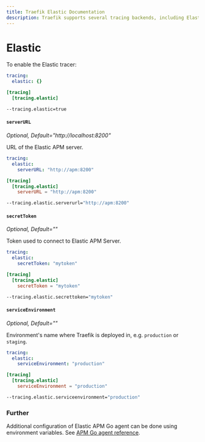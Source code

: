 ```yaml
---
title: Traefik Elastic Documentation
description: Traefik supports several tracing backends, including Elastic. Learn how to implement it for observability in Traefik Proxy. Read the technical documentation.
---
```


# Elastic

To enable the Elastic tracer:

```yaml tab="File (YAML)"
tracing:
  elastic: {}
```

```toml tab="File (TOML)"
[tracing]
  [tracing.elastic]
```

```bash tab="CLI"
--tracing.elastic=true
```

#### `serverURL`

_Optional, Default="http://localhost:8200"_

URL of the Elastic APM server.

```yaml tab="File (YAML)"
tracing:
  elastic:
    serverURL: "http://apm:8200"
```

```toml tab="File (TOML)"
[tracing]
  [tracing.elastic]
    serverURL = "http://apm:8200"
```

```bash tab="CLI"
--tracing.elastic.serverurl="http://apm:8200"
```

#### `secretToken`

_Optional, Default=""_

Token used to connect to Elastic APM Server.

```yaml tab="File (YAML)"
tracing:
  elastic:
    secretToken: "mytoken"
```

```toml tab="File (TOML)"
[tracing]
  [tracing.elastic]
    secretToken = "mytoken"
```

```bash tab="CLI"
--tracing.elastic.secrettoken="mytoken"
```

#### `serviceEnvironment`

_Optional, Default=""_

Environment's name where Traefik is deployed in, e.g. `production` or `staging`.

```yaml tab="File (YAML)"
tracing:
  elastic:
    serviceEnvironment: "production"
```

```toml tab="File (TOML)"
[tracing]
  [tracing.elastic]
    serviceEnvironment = "production"
```

```bash tab="CLI"
--tracing.elastic.serviceenvironment="production"
```

### Further

Additional configuration of Elastic APM Go agent can be done using environment variables.
See [APM Go agent reference](https://www.elastic.co/guide/en/apm/agent/go/current/configuration.html).
